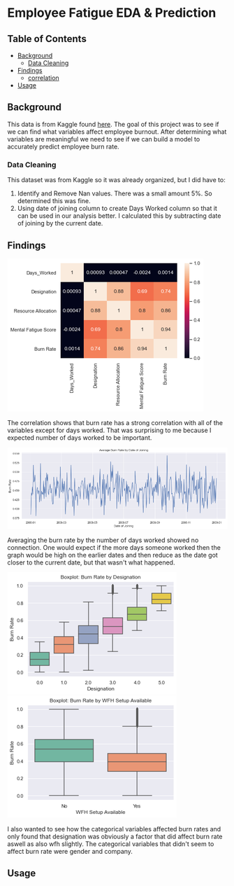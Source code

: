 # Employee Fatigue EDA & Prediction

## Table of Contents

- [Background](#Background)
  - [Data Cleaning](#cleaning)
- [Findings](#Findings)
  - [correlation](#corr)
- [Usage](#Usage)

<a name="Background"/>

## Background

This data is from Kaggle found [here](https://www.kaggle.com/blurredmachine/are-your-employees-burning-out). The goal of this project was to see if we can find what variables affect employee burnout. After determining what variables are meaningful we need to see if we can build a model to accurately predict employee burn rate.

### Data Cleaning

This dataset was from Kaggle so it was already organized, but I did have to:
1. Identify and Remove Nan values. There was a small amount 5%. So determined this was fine.
2. Using date of joining column to create Days Worked column so that it can be used in our analysis better. I calculated this by subtracting date of joining by the current date.

<a name="Findings"/>

## Findings

<a name="corr"/>

![corr](IMG/corr.png)

The correlation shows that burn rate has a strong correlation with all of the variables except for days worked. That was surprising to me because I expected number of days worked to be important.

![days_worked](IMG/days_worked.png)

Averaging the burn rate by the number of days worked showed no connection. One would expect if the more days someone worked then the graph would be high on the earlier dates and then reduce as the date got closer to the current date, but that wasn't what happened.

![designation](IMG/burn_rate_designation.png)
![wfh](IMG/wfh.png)

I also wanted to see how the categorical variables affected burn rates and only found that designation was obviously a factor that did affect burn rate aswell as also wfh slightly. The categorical variables that didn't seem to affect burn rate were gender and company.  

<a name="Usage"/>

## Usage
